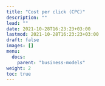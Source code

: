 ```yaml
---
title: "Cost per click (CPC)"
description: ""
lead: ""
date: 2021-10-28T16:23:23+03:00
lastmod: 2021-10-28T16:23:23+03:00
draft: false
images: []
menu:
  docs:
    parent: "business-models"
weight: 2
toc: true
---
```

